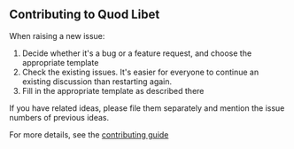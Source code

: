 Contributing to Quod Libet
--------------------------

When raising a new issue:
 1. Decide whether it's a bug or a feature request, and choose the appropriate template
 1. Check the existing issues. It's easier for everyone to continue an existing discussion than restarting again.
 1. Fill in the appropriate template as described there

If you have related ideas, please file them separately and mention
the issue numbers of previous ideas.

For more details, see the [contributing guide](../quodlibet/docs/development/contributing.rst)
